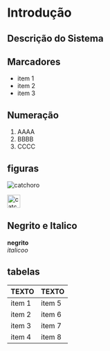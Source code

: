 # Introdução
## Descrição do Sistema
## Marcadores
- item 1
- item 2
- item 3

## Numeração
1. AAAA
2. BBBB
3. CCCC

## figuras
![catchoro](https://adimax.com.br/wp-content/uploads/2022/05/cuidados-filhote-de-cachorro.jpg)

<img src = "https://adimax.com.br/wp-content/uploads/2022/05/cuidados-filhote-de-cachorro.jpg" alt = "catchorinho" width="30">

## Negrito e Italico
**negrito**</br>
*italicoo*

## tabelas
| TEXTO | TEXTO |
| ----- | ----- |
| item 1 | item 5 |
| item 2 | item 6 |
| item 3 | item 7 |
| item 4 | item 8 |
